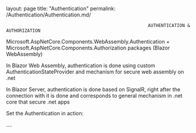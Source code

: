 layout: page
title: "Authentication"
permalink: /Authentication/Authentication.md/
                                                          
                                                          
                                                          
                                                          AUTHENTICATION & AUTHORIZATION

Microsoft.AspNetCore.Components.WebAssembly.Authentication + Microsoft.AspNetCore.Components.Authorization packages (Blazor WebAssembly)


In Blazor Web Assembly, authentication is done using custom AuthenticationStateProvider and mechanism for secure web assembly on .net 


In Blazor Server, authentication is done based on SignalR, right after the connection with it is done and corresponds to general mechanism in .net core that secure .net apps 

Set the Authentication in action:
<Router AppAssembly="@typeof(Program).Assembly">
<Found Context="routeData">
<AuthorizeRouteView RouteData="@routeData" DefaultLayout="@typeof(MainLayout)" />
</Found>
<NotFound>
<LayoutView Layout="@typeof(MainLayout)">
<CustomNotFound />
</LayoutView>
</NotFound>
</Router>




….



    





